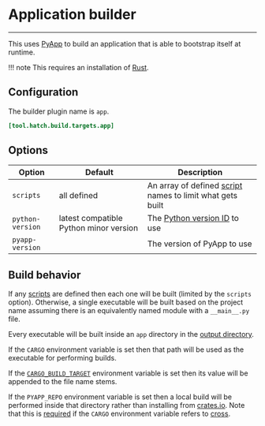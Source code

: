 # Application builder

-----

This uses [PyApp](https://github.com/ofek/pyapp) to build an application that is able to bootstrap itself at runtime.

!!! note
    This requires an installation of [Rust](https://www.rust-lang.org).

## Configuration

The builder plugin name is `app`.

```toml config-example
[tool.hatch.build.targets.app]
```

## Options

| Option | Default | Description |
| --- | --- | --- |
| `scripts` | all defined | An array of defined [script](../../config/metadata.md#cli) names to limit what gets built |
| `python-version` | latest compatible Python minor version | The [Python version ID](https://ofek.dev/pyapp/latest/config/#known) to use |
| `pyapp-version` | | The version of PyApp to use |

## Build behavior

If any [scripts](../../config/metadata.md#cli) are defined then each one will be built (limited by the `scripts` option). Otherwise, a single executable will be built based on the project name assuming there is an equivalently named module with a `__main__.py` file.

Every executable will be built inside an `app` directory in the [output directory](../../config/build.md#output-directory).

If the `CARGO` environment variable is set then that path will be used as the executable for performing builds.

If the [`CARGO_BUILD_TARGET`](https://doc.rust-lang.org/cargo/reference/config.html#buildtarget) environment variable is set then its value will be appended to the file name stems.

If the `PYAPP_REPO` environment variable is set then a local build will be performed inside that directory rather than installing from [crates.io](https://crates.io). Note that this is [required](https://github.com/cross-rs/cross/issues/1215) if the `CARGO` environment variable refers to [cross](https://github.com/cross-rs/cross).
